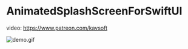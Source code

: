 # AnimatedSplashScreenForSwiftUI

video: https://www.patreon.com/kavsoft

![demo.gif](https://github.com/Quin-1/AnimatedSplashScreenForSwiftUI/blob/main/demo.gif)
